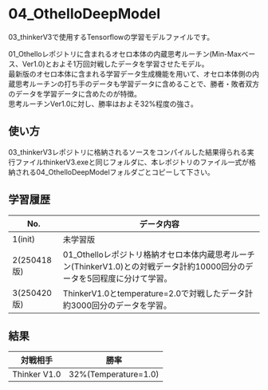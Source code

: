 # 04_OthelloDeepModel
03_thinkerV3で使用するTensorflowの学習モデルファイルです。<br>

01_Othelloレポジトリに含まれるオセロ本体の内蔵思考ルーチン(Min-Maxベース、Ver1.0)とおよそ1万回対戦したデータを学習させたモデル。<BR>
最新版のオセロ本体に含まれる学習データ生成機能を用いて、オセロ本体側の内蔵思考ルーチンの打ち手のデータも学習データに含めることで、勝者・敗者双方のデータを学習データに含めたのが特徴。<BR>
思考ルーチンVer1.0に対し、勝率はおよそ32%程度の強さ。

## 使い方
03_thinkerV3レポジトリに格納されるソースをコンパイルした結果得られる実行ファイルthinkerV3.exeと同じフォルダに、本レポジトリのファイル一式が格納される04_OthelloDeepModelフォルダごとコピーして下さい。

## 学習履歴
|No.|データ内容|
|-|-|
|1(init)|未学習版|
|2(250418版)|01_Othelloレポジトリ格納オセロ本体内蔵思考ルーチン(ThinkerV1.0)との対戦データ計約10000回分のデータを5回程度に分けて学習。|
|3(250420版)|ThinkerV1.0とtemperature=2.0で対戦したデータ計約3000回分のデータを学習。|

## 結果
|対戦相手|勝率|
|-|-|
|Thinker V1.0|32%(Temperature=1.0)|

